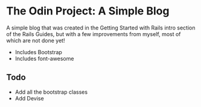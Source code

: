 # The Odin Project: A Simple Blog
A simple blog that was created in the Getting Started with Rails intro section of the Rails Guides, but with a few improvements from myself, most of which are not done yet!

- Includes Bootstrap
- Includes font-awesome

## Todo

- Add all the bootstrap classes
- Add Devise